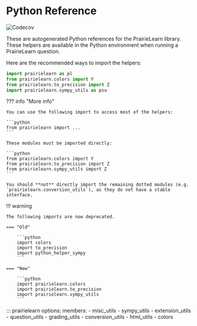 # Python Reference

![Codecov](https://codecov.io/github/prairielearn/prairielearn/graph/badge.svg?token=50XtugkgLU&flag=python)

These are autogenerated Python references for the PrairieLearn library. These helpers are available in the Python environment when running a PrairieLearn question.

Here are the recommended ways to import the helpers:

```python
import prairielearn as pl
from prairielearn.colors import Y
from prairielearn.to_precision import Z
import prairielearn.sympy_utils as psu
```

??? info "More info"

    You can use the following import to access most of the helpers:

    ```python
    from prairielearn import ...
    ```

    These modules must be imported directly:

    ```python
    from prairielearn.colors import Y
    from prairielearn.to_precision import Z
    from prairielearn.sympy_utils import Z
    ```

    You should **not** directly import the remaining dotted modules (e.g. `prairielearn.conversion_utils`), as they do not have a stable interface.

!!! warning

    The following imports are now deprecated.

    === "Old"

        ```python
        import colors
        import to_precision
        import python_helper_sympy
        ```

    === "New"

        ```python
        import prairielearn.colors
        import prairielearn.to_precision
        import prairielearn.sympy_utils
        ```

<!-- prettier-ignore -->
::: prairielearn
    options:
        members:
            - misc_utils
            - sympy_utils
            - extension_utils
            - question_utils
            - grading_utils
            - conversion_utils
            - html_utils
            - colors
